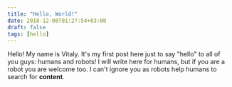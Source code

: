 ```yaml
---
title: "Hello, World!"
date: 2018-12-08T01:27:54+03:00
draft: false
tags: [hello]
---
```


Hello! My name is Vitaly. It's my first post here just to say "hello" to all of you guys: humans and robots! 
I will write here for humans, but if you are a robot you are welcome too. I can't ignore you as robots help humans to search for **content**.
